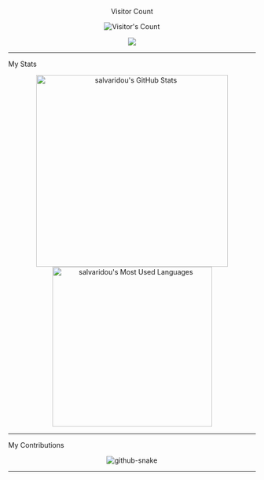 <div align="center"> 
  <p>Visitor Count</p>
  <img src="https://profile-counter.glitch.me/salvaridou/count.svg" alt="Visitor's Count" />
</div>

<p align="center">
  <img src="https://skillicons.dev/icons?i=python,r,java,html,css" />
</p>

<hr>

My Stats
<br>

<div align=center>
  <img width=390 src="https://github-readme-stats.vercel.app/api?username=salvaridou&theme=transparent&count_private=true&show_icons=true&rank_icon=github&locale=en" alt="salvaridou's GitHub Stats" />
  <img width=325 src="https://github-readme-stats.vercel.app/api/top-langs?username=salvaridou&theme=transparent&layout=donut&hide=css&langs_count=8&border_radius=10&show_icons=true&locale=en" alt="salvaridou's Most Used Languages" />
</div>

<hr>

My Contributions

<div align="center">
  <picture>
    <source media="(prefers-color-scheme: dark)" srcset="https://raw.githubusercontent.com/{USERNAME}/{USERNAME}/output/github-contribution-grid-snake-dark.svg" />
    <source media="(prefers-color-scheme: light)" srcset="https://raw.githubusercontent.com/{USERNAME}/{USERNAME}/output/github-contribution-grid-snake.svg" />
    <img alt="github-snake" src="https://raw.githubusercontent.com/{USERNAME}/{USERNAME}/output/github-contribution-grid-snake.svg" />
  </picture>
</div>

<hr>
